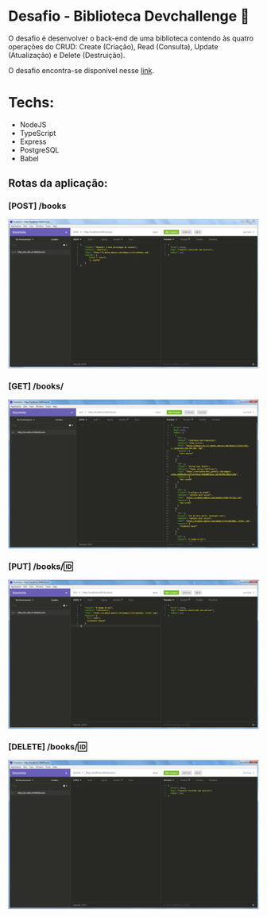 # Desafio - Biblioteca Devchallenge :rocket:
O desafio é desenvolver o back-end de uma biblioteca contendo às quatro operações do CRUD: Create (Criação), Read (Consulta), Update (Atualização) e Delete (Destruição).

O desafio encontra-se disponível nesse <a href="https://github.com/devchallenge-io/biblioteca-backend">link</a>.

# Techs:
- NodeJS
- TypeScript
- Express
- PostgreSQL
- Babel

## Rotas da aplicação:
### <b>[POST] </b> /books  
![imageGET](./db/POST.PNG)

### <b>[GET] </b> /books/
![imageGET](./db/GET.PNG)

### <b>[PUT] </b> /books/:id:
![imageGET](./db/PUT.PNG)

### <b>[DELETE] </b> /books/:id:
![imageGET](./db/DELETE.PNG)
